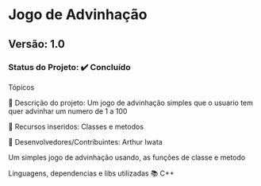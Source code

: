 # Jogo de Advinhação
## Versão: 1.0
### Status do Projeto: ✔️ Concluído 

Tópicos

🔹 Descrição do projeto:
Um jogo de advinhação simples que o usuario tem quer advinhar um numero de 1 a 100

🔹 Recursos inseridos:
Classes e metodos

🔹 Desenvolvedores/Contribuintes:
Arthur Iwata


Um simples jogo de advinhação usando, as funções de classe e metodo

Linguagens, dependencias e libs utilizadas 📚
C++


